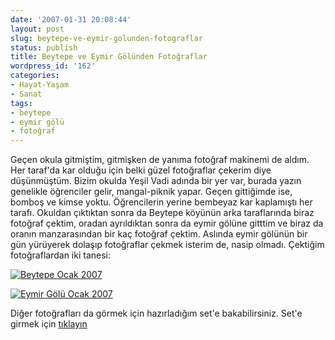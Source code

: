 ```yaml
---
date: '2007-01-31 20:08:44'
layout: post
slug: beytepe-ve-eymir-golunden-fotograflar
status: publish
title: Beytepe ve Eymir Gölünden Fotoğraflar
wordpress_id: '162'
categories:
- Hayat-Yaşam
- Sanat
tags:
- beytepe
- eymir gölü
- fotoğraf
---
```


Geçen okula gitmiştim, gitmişken de yanıma fotoğraf makinemi de aldım. Her taraf'da kar olduğu için belki güzel fotoğraflar çekerim diye düşünmüştüm. Bizim okulda Yeşil Vadi adında bir yer var, burada yazın genelikle öğrenciler gelir, mangal-piknik yapar. Geçen gittiğimde ise, bomboş ve kimse yoktu. Öğrencilerin yerine bembeyaz kar kaplamıştı her tarafı. Okuldan çıktıktan sonra da Beytepe köyünün arka taraflarında biraz fotoğraf çektim, oradan ayrıldıktan sonra da eymir gölüne gitttim ve biraz da oranın manzarasından bir kaç fotoğraf çektim. Aslında eymir gölünün bir gün yürüyerek dolaşıp fotoğraflar çekmek isterim de, nasip olmadı. Çektiğim fotoğraflardan iki tanesi:

[![Beytepe Ocak 2007](http://farm1.static.flickr.com/148/375657498_bd8ef21a35_t.jpg)](http://www.flickr.com/photos/ftharsln/375657498/)

[![Eymir Gölü Ocak 2007](http://farm1.static.flickr.com/155/375659367_3cfbd9bd48_t.jpg)](http://www.flickr.com/photos/ftharsln/375659367/)

Diğer fotoğrafları da görmek için hazırladığım set'e bakabilirsiniz. Set'e girmek için [tıklayın](http://www.flickr.com/photos/ftharsln/sets/72157594510716548/)
